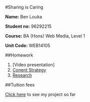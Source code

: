
#Sharing is Caring


**Name:** Ben Louka

**Student no:** 96292215

**Course:** BA (Hons) Web Media, Level 1

**Unit Code:** WEB14105





##Homework

1. [Video presentation]
2. [Conent Strategy](https://docs.google.com/document/d/1arWWtvSZjCvUAcLgYxU52XFysiPzRclBL-Dg-DPAVEc/edit?usp=sharing)
3. [Research](https://docs.google.com/document/d/1o8hqj_Rui62LTRQzF8YShy9pE_swEznN1GHmFUDBcVQ/edit?usp=sharing)





##Tuition fees

[Click here](http://blouka.github.io/Web14105-Ben-Louka-Formative-) to see my project so far

